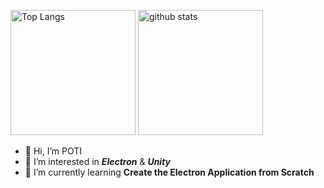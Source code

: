<p align="left"> 
  <img alt="Top Langs" height="200px" src="https://github-readme-stats.vercel.app/api/top-langs/?username=potistudio&show_icons=true" />
  <img alt="github stats" height="200px" src="https://github-readme-stats.vercel.app/api?username=potistudio&show_icons=ture" />
</p>

- 👋 Hi, I’m POTI
- 👀 I’m interested in ***Electron*** & ***Unity***
- 🌱 I’m currently learning **Create the Electron Application from Scratch**

<!---
potistudio/potistudio is a ✨ special ✨ repository because its `README.md` (this file) appears on your GitHub profile.
You can click the Preview link to take a look at your changes.
--->
